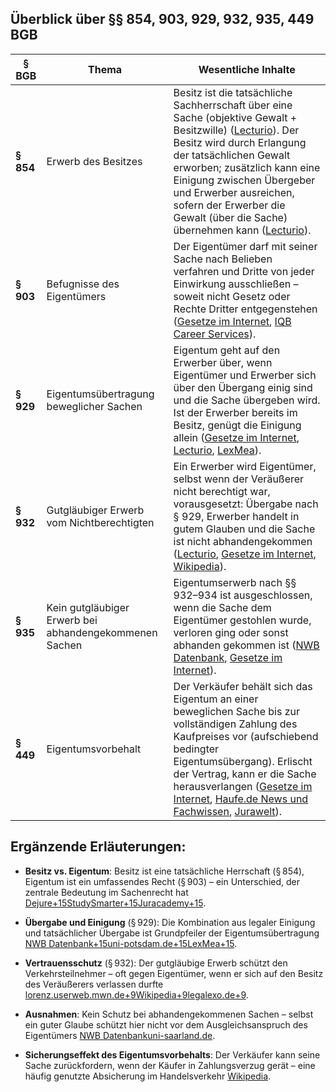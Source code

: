 
## Überblick über §§ 854, 903, 929, 932, 935, 449 BGB

| § BGB     | Thema                                                  | Wesentliche Inhalte                                                                                                                                                                                                                                                                                                                                                                                                                                                                                                                                                                                                                                                                                                                                                                                              |
| --------- | ------------------------------------------------------ | ---------------------------------------------------------------------------------------------------------------------------------------------------------------------------------------------------------------------------------------------------------------------------------------------------------------------------------------------------------------------------------------------------------------------------------------------------------------------------------------------------------------------------------------------------------------------------------------------------------------------------------------------------------------------------------------------------------------------------------------------------------------------------------------------------------------- |
| **§ 854** | Erwerb des Besitzes                                    | Besitz ist die tatsächliche Sachherrschaft über eine Sache (objektive Gewalt + Besitzwille) ([Lecturio](https://www.lecturio.de/mkt/jura-magazin/der-unmittelbare-besitz-854-bgb/?utm_source=chatgpt.com "Der unmittelbare Besitz, § 854 BGB - E-Learning mit Lecturio")). Der Besitz wird durch Erlangung der tatsächlichen Gewalt erworben; zusätzlich kann eine Einigung zwischen Übergeber und Erwerber ausreichen, sofern der Erwerber die Gewalt (über die Sache) übernehmen kann ([Lecturio](https://www.lecturio.de/mkt/jura-magazin/der-unmittelbare-besitz-854-bgb/?utm_source=chatgpt.com "Der unmittelbare Besitz, § 854 BGB - E-Learning mit Lecturio")).                                                                                                                                           |
| **§ 903** | Befugnisse des Eigentümers                             | Der Eigentümer darf mit seiner Sache nach Belieben verfahren und Dritte von jeder Einwirkung ausschließen – soweit nicht Gesetz oder Rechte Dritter entgegenstehen ([Gesetze im Internet](https://www.gesetze-im-internet.de/bgb/__903.html?utm_source=chatgpt.com "§ 903 BGB - Einzelnorm"), [IQB Career Services](https://iqb.de/karrieremagazin/jura/merksaetze/903-bgb-befugnisse-des-eigentuemers/?utm_source=chatgpt.com "Befugnisse des Eigentümers § 903 BGB")).                                                                                                                                                                                                                                                                                                                                         |
| **§ 929** | Eigentumsübertragung beweglicher Sachen                | Eigentum geht auf den Erwerber über, wenn Eigentümer und Erwerber sich über den Übergang einig sind und die Sache übergeben wird. Ist der Erwerber bereits im Besitz, genügt die Einigung allein ([Gesetze im Internet](https://www.gesetze-im-internet.de/bgb/__929.html?utm_source=chatgpt.com "§ 929 BGB - Einzelnorm"), [Lecturio](https://www.lecturio.de/mkt/jura-magazin/eigentumsubertragung/?utm_source=chatgpt.com "Eigentumsübertragung, § 929 BGB - E-Learning mit Lecturio"), [LexMea](https://lexmea.de/de/gesetz/bgb/929/eigentumserwerb_an_beweglichen_sachen?utm_source=chatgpt.com "Eigentumserwerb an beweglichen Sachen (§§ 929 ff. BGB)")).                                                                                                                                                 |
| **§ 932** | Gutgläubiger Erwerb vom Nichtberechtigten              | Ein Erwerber wird Eigentümer, selbst wenn der Veräußerer nicht berechtigt war, vorausgesetzt: Übergabe nach § 929, Erwerber handelt in gutem Glauben und die Sache ist nicht abhandengekommen ([Lecturio](https://www.lecturio.de/mkt/jura-magazin/der-gutglaubige-erwerb-vom-nichtberechtigten/?utm_source=chatgpt.com "§§ 932 ff. BGB: Gutgläubiger Erwerb vom Nichtberechtigten"), [Gesetze im Internet](https://www.gesetze-im-internet.de/bgb/__932.html?utm_source=chatgpt.com "§ 932 BGB - Einzelnorm"), [Wikipedia](https://de.wikipedia.org/wiki/Erwerb_vom_Nichtberechtigten?utm_source=chatgpt.com "Erwerb vom Nichtberechtigten")).                                                                                                                                                                  |
| **§ 935** | Kein gutgläubiger Erwerb bei abhandengekommenen Sachen | Eigentumserwerb nach §§ 932–934 ist ausgeschlossen, wenn die Sache dem Eigentümer gestohlen wurde, verloren ging oder sonst abhanden gekommen ist ([NWB Datenbank](https://datenbank.nwb.de/Dokument/79084_935/?utm_source=chatgpt.com "BGB § 935 Kein gutgläubiger Erwerb von abhanden ..."), [Gesetze im Internet](https://www.gesetze-im-internet.de/bgb/__935.html?utm_source=chatgpt.com "§ 935 BGB - Einzelnorm")).                                                                                                                                                                                                                                                                                                                                                                                        |
| **§ 449** | Eigentumsvorbehalt                                     | Der Verkäufer behält sich das Eigentum an einer beweglichen Sache bis zur vollständigen Zahlung des Kaufpreises vor (aufschiebend bedingter Eigentumsübergang). Erlischt der Vertrag, kann er die Sache herausverlangen ([Gesetze im Internet](https://www.gesetze-im-internet.de/bgb/__449.html?utm_source=chatgpt.com "Bürgerliches Gesetzbuch (BGB) § 449 Eigentumsvorbehalt"), [Haufe.de News und Fachwissen](https://www.haufe.de/id/kommentar/pruettingwegenweinreich-bgb-kommentar-bgb-449-bgb-eigentumsvorbehalt-HI16549120.html?utm_source=chatgpt.com "Prütting/Wegen/Weinreich, BGB - Kommentar, BGB § 449 BGB"), [Jurawelt](https://jurawelt.com/rechtslexikon/v/verlaengerter-eigentumsvorbehalt-i-s-d-%C2%A7-449-bgb/?utm_source=chatgpt.com "Verlängerter Eigentumsvorbehalt i.S.d. § 449 BGB")). |

## Ergänzende Erläuterungen:

- **Besitz vs. Eigentum**: Besitz ist eine tatsächliche Herrschaft (§ 854), Eigentum ist ein umfassendes Recht (§ 903) – ein Unterschied, der zentrale Bedeutung im Sachenrecht hat [Dejure+15StudySmarter+15Juracademy+15](https://www.studysmarter.de/schule/wirtschaft/rechtslehre/besitz-und-eigentum/?utm_source=chatgpt.com).
    
- **Übergabe und Einigung** (§ 929): Die Kombination aus legaler Einigung und tatsächlicher Übergabe ist Grundpfeiler der Eigentumsübertragung [NWB Datenbank+15uni-potsdam.de+15LexMea+15](https://www.uni-potsdam.de/fileadmin/projects/ls-bezzenberger/929-Bild.pdf?utm_source=chatgpt.com).
    
- **Vertrauensschutz** (§ 932): Der gutgläubige Erwerb schützt den Verkehrsteilnehmer – oft gegen Eigentümer, wenn er sich auf den Besitz des Veräußerers verlassen durfte [lorenz.userweb.mwn.de+9Wikipedia+9legalexo.de+9](https://de.wikipedia.org/wiki/Erwerb_vom_Nichtberechtigten?utm_source=chatgpt.com).
    
- **Ausnahmen**: Kein Schutz bei abhandengekommenen Sachen – selbst ein guter Glaube schützt hier nicht vor dem Ausgleichsanspruch des Eigentümers [NWB Datenbank](https://datenbank.nwb.de/Dokument/79084_935/?utm_source=chatgpt.com)[uni-saarland.de](https://www.uni-saarland.de/fileadmin/upload/lehrstuhl/gomille/Allgemein_Team_Ver%C3%B6ffentlichungen/GOMILLE_ZPO_WS2020-2021_gesamt.pdf?utm_source=chatgpt.com).
    
- **Sicherungseffekt des Eigentumsvorbehalts**: Der Verkäufer kann seine Sache zurückfordern, wenn der Käufer in Zahlungsverzug gerät – eine häufig genutzte Absicherung im Handelsverkehr [Wikipedia](https://de.wikipedia.org/wiki/Eigentumsvorbehalt_%28Deutschland%29?utm_source=chatgpt.com).
